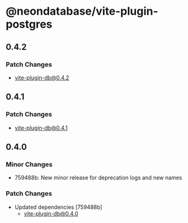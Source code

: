 # @neondatabase/vite-plugin-postgres

## 0.4.2

### Patch Changes

- vite-plugin-db@0.4.2

## 0.4.1

### Patch Changes

- vite-plugin-db@0.4.1

## 0.4.0

### Minor Changes

- 759488b: New minor release for deprecation logs and new names

### Patch Changes

- Updated dependencies [759488b]
  - vite-plugin-db@0.4.0
